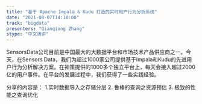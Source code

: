 ```yaml
---
title: "基于 Apache Impala & Kudu 打造的实时用户行为分析系统"
date: "2021-08-07T14:10:00" 
track: "bigdata"
presenters: "Qianqiong Zhang"
stype: "中文演讲"
---
```

SensorsData公司目前是中国最大的大数据平台和市场技术产品供应商之一。今天，在Sensors Data，我们为超过1000家公司提供基于Impala和Kudu的先进用户行为分析解决方案。在神策提供的1000多个独立平台上，每天会接入超过2000亿的用户事件。在平台的发展过程中，我们获得了一些实践经验。

  分享的内容是：
  1.实时数据导入之存储分层
  2. 鲁棒的查询之资源预估
  3. 极致的性能之查询优化